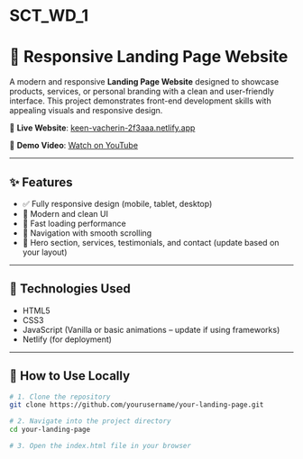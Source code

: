 # SCT_WD_1
# 🌟 Responsive Landing Page Website

A modern and responsive **Landing Page Website** designed to showcase products, services, or personal branding with a clean and user-friendly interface. This project demonstrates front-end development skills with appealing visuals and responsive design.

🔗 **Live Website**: [keen-vacherin-2f3aaa.netlify.app](https://keen-vacherin-2f3aaa.netlify.app/)

🎥 **Demo Video**: [Watch on YouTube](https://www.youtube.com/watch?v=YOUR_VIDEO_ID)

---

## ✨ Features

- ✅ Fully responsive design (mobile, tablet, desktop)
- 🎨 Modern and clean UI
- 🚀 Fast loading performance
- 🔗 Navigation with smooth scrolling
- 📸 Hero section, services, testimonials, and contact (update based on your layout)

---

## 🧰 Technologies Used

- HTML5  
- CSS3  
- JavaScript (Vanilla or basic animations – update if using frameworks)  
- Netlify (for deployment)

---

## 📁 How to Use Locally

```bash
# 1. Clone the repository
git clone https://github.com/yourusername/your-landing-page.git

# 2. Navigate into the project directory
cd your-landing-page

# 3. Open the index.html file in your browser
